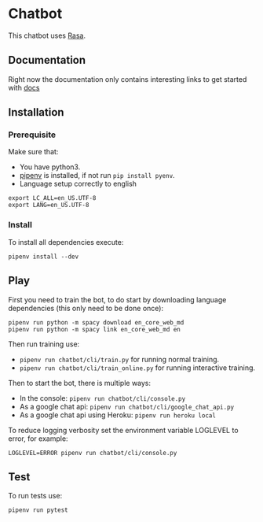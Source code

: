 # Chatbot
This chatbot uses [Rasa](http://rasa.com/).

## Documentation
Right now the documentation only contains interesting links to get started with [docs](https://github.com/ThoughtWorksInc/twde-chatbot/tree/master/docs)

## Installation

### Prerequisite

Make sure that:

- You have python3.
- [pipenv](https://docs.pipenv.org/) is installed, if not run `pip install pyenv`.
- Language setup correctly to english
```
export LC_ALL=en_US.UTF-8
export LANG=en_US.UTF-8
```

### Install

To install all dependencies execute:

```
pipenv install --dev
```

## Play

First you need to train the bot, to do start by downloading language dependencies (this only need to be done once):

```
pipenv run python -m spacy download en_core_web_md
pipenv run python -m spacy link en_core_web_md en
```

Then run training use:

- `pipenv run chatbot/cli/train.py` for running normal training.
- `pipenv run chatbot/cli/train_online.py` for running interactive training.

Then to start the bot, there is multiple ways:

- In the console: ```pipenv run chatbot/cli/console.py```
- As a google chat api: ```pipenv run chatbot/cli/google_chat_api.py```
- As a google chat api using Heroku: ```pipenv run heroku local```

To reduce logging verbosity set the environment variable LOGLEVEL to error, for example:

```
LOGLEVEL=ERROR pipenv run chatbot/cli/console.py
```

## Test

To run tests use:

```bash
pipenv run pytest
```

